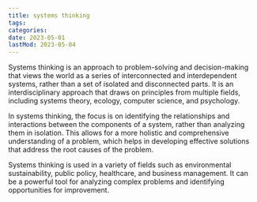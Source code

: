 ```yaml
---
title: systems thinking
tags:
categories:
date: 2023-05-01
lastMod: 2023-05-04
---
```

Systems thinking is an approach to problem-solving and decision-making that views the world as a series of interconnected and interdependent systems, rather than a set of isolated and disconnected parts. It is an interdisciplinary approach that draws on principles from multiple fields, including systems theory, ecology, computer science, and psychology. 

In systems thinking, the focus is on identifying the relationships and interactions between the components of a system, rather than analyzing them in isolation. This allows for a more holistic and comprehensive understanding of a problem, which helps in developing effective solutions that address the root causes of the problem. 

Systems thinking is used in a variety of fields such as environmental sustainability, public policy, healthcare, and business management. It can be a powerful tool for analyzing complex problems and identifying opportunities for improvement.

